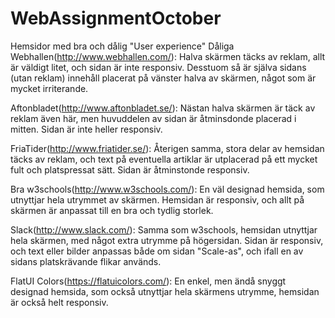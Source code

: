 # WebAssignmentOctober

Hemsidor med bra och dålig "User experience"
Dåliga
Webhallen(http://www.webhallen.com/): Halva skärmen täcks av reklam, allt är väldigt litet, och sidan är inte responsiv.
Desstuom så är själva sidans (utan reklam) innehåll placerat på vänster halva av skärmen, något som är mycket irriterande.

Aftonbladet(http://www.aftonbladet.se/): Nästan halva skärmen är täck av reklam även här, men huvuddelen av sidan är åtminsdonde 
placerad i mitten. Sidan är inte heller responsiv.

FriaTider(http://www.friatider.se/): Återigen samma, stora delar av hemsidan täcks av reklam, och text på eventuella artiklar är 
utplacerad på ett mycket fult och platspressat sätt. Sidan är åtminstonde responsiv.


Bra
w3schools(http://www.w3schools.com/): En väl designad hemsida, som utnyttjar hela utrymmet av skärmen. Hemsidan är responsiv, och
allt på skärmen är anpassat till en bra och tydlig storlek.

Slack(http://www.slack.com/): Samma som w3schools, hemsidan utnyttjar hela skärmen, med något extra utrymme på högersidan.
Sidan är responsiv, och text eller bilder anpassas både om sidan "Scale-as", och ifall en av sidans platskrävande flikar används.

FlatUI Colors(https://flatuicolors.com/): En enkel, men ändå snyggt designad hemsida, som också utnyttjar hela skärmens utrymme,
hemsidan är också helt responsiv. 
